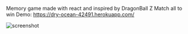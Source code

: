 Memory game made with react and inspired by DragonBall Z
Match all to win
Demo:
https://dry-ocean-42491.herokuapp.com/


![screenshot](https://i.ibb.co/Nshx1Lp/dbmimg.png)
